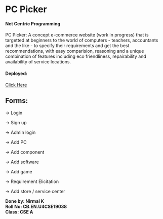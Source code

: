 # PC Picker
#### Net Centric Programming


PC Picker: A concept e-commerce website (work in progress) that is targetted at beginners to the world of computers - teachers, accountants and the like - to specify their requirements and get the best recommendations, with easy comparision, reasoning and a unique combination of features including eco friendliness, repairability and availability of service locations.

#### Deployed: 
[Click Here](https://unrivaled-pastelito-5f5a6d.netlify.app/)

## Forms:

→ Login 

→ Sign up

→ Admin login 

→ Add PC 

→ Add component

→ Add software 

→ Add game 

→ Requirement Elicitation 

→ Add store / service center


**Done by: Nirmal K**  
**Roll No: CB.EN.U4CSE19038**  
**Class: CSE A**   
